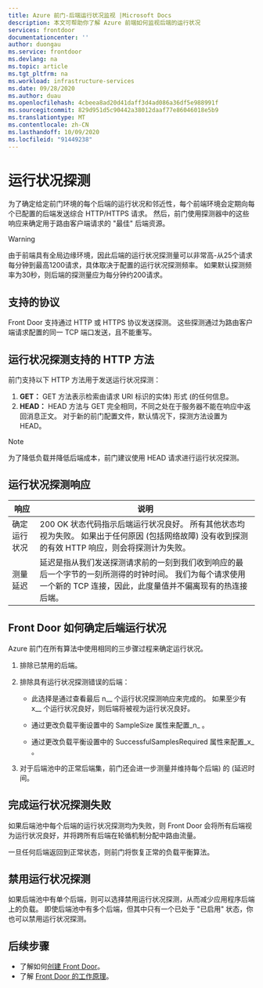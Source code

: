 ```yaml
---
title: Azure 前门-后端运行状况监视 |Microsoft Docs
description: 本文可帮助你了解 Azure 前端如何监视后端的运行状况
services: frontdoor
documentationcenter: ''
author: duongau
ms.service: frontdoor
ms.devlang: na
ms.topic: article
ms.tgt_pltfrm: na
ms.workload: infrastructure-services
ms.date: 09/28/2020
ms.author: duau
ms.openlocfilehash: 4cbeea8ad20d41daff3d4ad086a36df5e988991f
ms.sourcegitcommit: 829d951d5c90442a38012daaf77e86046018e5b9
ms.translationtype: MT
ms.contentlocale: zh-CN
ms.lasthandoff: 10/09/2020
ms.locfileid: "91449238"
---
```

# <a name="health-probes"></a>运行状况探测

为了确定给定前门环境的每个后端的运行状况和邻近性，每个前端环境会定期向每个已配置的后端发送综合 HTTP/HTTPS 请求。 然后，前门使用探测器中的这些响应来确定用于路由客户端请求的 "最佳" 后端资源。 

> [!WARNING]
> 由于前端具有全局边缘环境，因此后端的运行状况探测量可以非常高-从25个请求每分钟到最高1200请求，具体取决于配置的运行状况探测频率。 如果默认探测频率为30秒，则后端的探测量应为每分钟约200请求。

## <a name="supported-protocols"></a>支持的协议

Front Door 支持通过 HTTP 或 HTTPS 协议发送探测。 这些探测通过为路由客户端请求配置的同一 TCP 端口发送，且不能重写。

## <a name="supported-http-methods-for-health-probes"></a>运行状况探测支持的 HTTP 方法

前门支持以下 HTTP 方法用于发送运行状况探测：

1. **GET：** GET 方法表示检索由请求 URI 标识的实体) 形式 (的任何信息。
2. **HEAD：** HEAD 方法与 GET 完全相同，不同之处在于服务器不能在响应中返回消息正文。 对于新的前门配置文件，默认情况下，探测方法设置为 HEAD。

> [!NOTE]
> 为了降低负载并降低后端成本，前门建议使用 HEAD 请求进行运行状况探测。

## <a name="health-probe-responses"></a>运行状况探测响应

| 响应  | 说明 | 
| ------------- | ------------- |
| 确定运行状况  |  200 OK 状态代码指示后端运行状况良好。 所有其他状态均视为失败。 如果出于任何原因 (包括网络故障) 没有收到探测的有效 HTTP 响应，则会将探测计为失败。|
| 测量延迟  | 延迟是指从我们发送探测请求前的一刻到我们收到响应的最后一个字节的一刻所测得的时钟时间。 我们为每个请求使用一个新的 TCP 连接，因此，此度量值并不偏离现有的热连接后端。  |

## <a name="how-front-door-determines-backend-health"></a>Front Door 如何确定后端运行状况

Azure 前门在所有算法中使用相同的三步骤过程来确定运行状况。

1. 排除已禁用的后端。

2. 排除具有运行状况探测错误的后端：
    * 此选择是通过查看最后 n__ 个运行状况探测响应来完成的。 如果至少有 x__ 个运行状况良好，则后端将被视为运行状况良好。

    * 通过更改负载平衡设置中的 SampleSize 属性来配置_n_ 。

    * 通过更改负载平衡设置中的 SuccessfulSamplesRequired 属性来配置_x_ 。

3. 对于后端池中的正常后端集，前门还会进一步测量并维持每个后端) 的 (延迟时间。


## <a name="complete-health-probe-failure"></a>完成运行状况探测失败

如果后端池中每个后端的运行状况探测均为失败，则 Front Door 会将所有后端视为运行状况良好，并将跨所有后端在轮循机制分配中路由流量。

一旦任何后端返回到正常状态，则前门将恢复正常的负载平衡算法。

## <a name="disabling-health-probes"></a>禁用运行状况探测

如果后端池中有单个后端，则可以选择禁用运行状况探测，从而减少应用程序后端上的负载。 即使后端池中有多个后端，但其中只有一个已处于 "已启用" 状态，你也可以禁用运行状况探测。

## <a name="next-steps"></a>后续步骤

- 了解如何[创建 Front Door](quickstart-create-front-door.md)。
- 了解 [Front Door 的工作原理](front-door-routing-architecture.md)。
